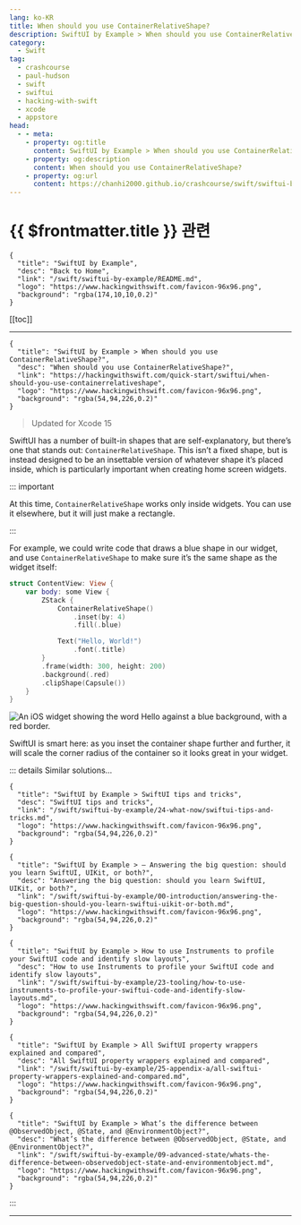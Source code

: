 ```yaml
---
lang: ko-KR
title: When should you use ContainerRelativeShape?
description: SwiftUI by Example > When should you use ContainerRelativeShape?
category:
  - Swift
tag: 
  - crashcourse
  - paul-hudson
  - swift
  - swiftui
  - hacking-with-swift
  - xcode
  - appstore
head:
  - - meta:
    - property: og:title
      content: SwiftUI by Example > When should you use ContainerRelativeShape?
    - property: og:description
      content: When should you use ContainerRelativeShape?
    - property: og:url
      content: https://chanhi2000.github.io/crashcourse/swift/swiftui-by-example/03-images-shapes-and-media/when-should-you-use-containerrelativeshape.html
---
```


# {{ $frontmatter.title }} 관련

```component VPCard
{
  "title": "SwiftUI by Example",
  "desc": "Back to Home",
  "link": "/swift/swiftui-by-example/README.md",
  "logo": "https://www.hackingwithswift.com/favicon-96x96.png",
  "background": "rgba(174,10,10,0.2)"
}
```

[[toc]]

---

```component VPCard
{
  "title": "SwiftUI by Example > When should you use ContainerRelativeShape?",
  "desc": "When should you use ContainerRelativeShape?",
  "link": "https://hackingwithswift.com/quick-start/swiftui/when-should-you-use-containerrelativeshape",
  "logo": "https://www.hackingwithswift.com/favicon-96x96.png",
  "background": "rgba(54,94,226,0.2)"
}
```

> Updated for Xcode 15

SwiftUI has a number of built-in shapes that are self-explanatory, but there’s one that stands out: `ContainerRelativeShape`. This isn’t a fixed shape, but is instead designed to be an insettable version of whatever shape it’s placed inside, which is particularly important when creating home screen widgets.

::: important

At this time, `ContainerRelativeShape` works only inside widgets. You can use it elsewhere, but it will just make a rectangle.

:::

For example, we could write code that draws a blue shape in our widget, and use `ContainerRelativeShape` to make sure it’s the same shape as the widget itself:

```swift
struct ContentView: View {    
    var body: some View {
        ZStack {
            ContainerRelativeShape()
                .inset(by: 4)
                .fill(.blue)

            Text("Hello, World!")
                .font(.title)
        }
        .frame(width: 300, height: 200)
        .background(.red)
        .clipShape(Capsule())
    }
}
```

![An iOS widget showing the word Hello against a blue background, with a red border.](https://www.hackingwithswift.com/img/books/quick-start/swiftui/when-should-you-use-containerrelativeshape~dark.png)

SwiftUI is smart here: as you inset the container shape further and further, it will scale the corner radius of the container so it looks great in your widget.

::: details Similar solutions…

```component VPCard
{
  "title": "SwiftUI by Example > SwiftUI tips and tricks",
  "desc": "SwiftUI tips and tricks",
  "link": "/swift/swiftui-by-example/24-what-now/swiftui-tips-and-tricks.md",
  "logo": "https://www.hackingwithswift.com/favicon-96x96.png",
  "background": "rgba(54,94,226,0.2)"
}
```

```component VPCard
{
  "title": "SwiftUI by Example > – Answering the big question: should you learn SwiftUI, UIKit, or both?",
  "desc": "Answering the big question: should you learn SwiftUI, UIKit, or both?",
  "link": "/swift/swiftui-by-example/00-introduction/answering-the-big-question-should-you-learn-swiftui-uikit-or-both.md",
  "logo": "https://www.hackingwithswift.com/favicon-96x96.png",
  "background": "rgba(54,94,226,0.2)"
}
```

```component VPCard
{
  "title": "SwiftUI by Example > How to use Instruments to profile your SwiftUI code and identify slow layouts",
  "desc": "How to use Instruments to profile your SwiftUI code and identify slow layouts",
  "link": "/swift/swiftui-by-example/23-tooling/how-to-use-instruments-to-profile-your-swiftui-code-and-identify-slow-layouts.md",
  "logo": "https://www.hackingwithswift.com/favicon-96x96.png",
  "background": "rgba(54,94,226,0.2)"
}
```

```component VPCard
{
  "title": "SwiftUI by Example > All SwiftUI property wrappers explained and compared",
  "desc": "All SwiftUI property wrappers explained and compared",
  "link": "/swift/swiftui-by-example/25-appendix-a/all-swiftui-property-wrappers-explained-and-compared.md",
  "logo": "https://www.hackingwithswift.com/favicon-96x96.png",
  "background": "rgba(54,94,226,0.2)"
}
```

```component VPCard
{
  "title": "SwiftUI by Example > What’s the difference between @ObservedObject, @State, and @EnvironmentObject?",
  "desc": "What’s the difference between @ObservedObject, @State, and @EnvironmentObject?",
  "link": "/swift/swiftui-by-example/09-advanced-state/whats-the-difference-between-observedobject-state-and-environmentobject.md",
  "logo": "https://www.hackingwithswift.com/favicon-96x96.png",
  "background": "rgba(54,94,226,0.2)"
}
```

:::

---

<TagLinks />